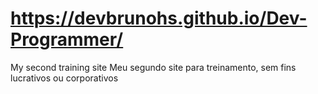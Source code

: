 # https://devbrunohs.github.io/Dev-Programmer/
My second training site
Meu segundo site para treinamento, sem fins lucrativos ou corporativos
